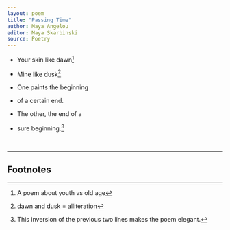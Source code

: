 ```yaml
---
layout: poem
title: "Passing Time"
author: Maya Angelou
editor: Maya Skarbinski
source: Poetry 
---
```


- Your skin like dawn[^fn1]
- Mine like dusk[^fn2]


- One paints the beginning
- of a certain end. 
     

- The other, the end of a 
- sure beginning.[^fn3]


<br>

---

## Footnotes

[^fn1]: A poem about youth vs old age

[^fn2]: dawn and dusk = alliteration

[^fn3]: This inversion of the previous two lines makes the poem elegant. 